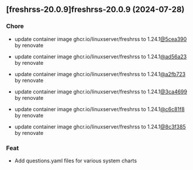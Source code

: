 

## [freshrss-20.0.9]freshrss-20.0.9 (2024-07-28)

### Chore



- update container image ghcr.io/linuxserver/freshrss to 1.24.1[@5cea390](https://github.com/5cea390) by renovate

- update container image ghcr.io/linuxserver/freshrss to 1.24.1[@ad56a23](https://github.com/ad56a23) by renovate

- update container image ghcr.io/linuxserver/freshrss to 1.24.1[@a2fb723](https://github.com/a2fb723) by renovate

- update container image ghcr.io/linuxserver/freshrss to 1.24.1[@3ca4699](https://github.com/3ca4699) by renovate

- update container image ghcr.io/linuxserver/freshrss to 1.24.1[@c6c81f8](https://github.com/c6c81f8) by renovate

- update container image ghcr.io/linuxserver/freshrss to 1.24.1[@8c3f385](https://github.com/8c3f385) by renovate

### Feat



- Add questions.yaml files for various system charts